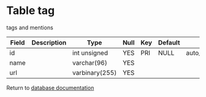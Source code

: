 Table tag
===========
tags and mentions

| Field | Description | Type | Null | Key | Default | Extra |
| ----- | ----------- | ---- | ---- | --- | ------- | ----- |
| id |  | int unsigned | YES | PRI | NULL | auto_increment |    
| name |  | varchar(96) | YES |  |  |  |    
| url |  | varbinary(255) | YES |  |  |  |    

Return to [database documentation](help/database)
